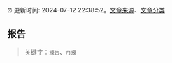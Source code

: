 :alarm_clock: 更新时间: 2024-07-12 22:38:52。[文章来源](/README.md)、[文章分类](/TAGS.md)

## 报告


> 关键字：`报告`、`月报`



